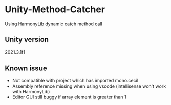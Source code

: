 # Unity-Method-Catcher
Using HarmonyLib dynamic catch method call

## Unity version
2021.3.1f1

## Known issue

- Not compatible with project which has imported mono.cecil
- Assembly reference missing when using vscode (intellisense won't work with HarmonyLib)
- Editor GUI still buggy if array element is greater than 1

